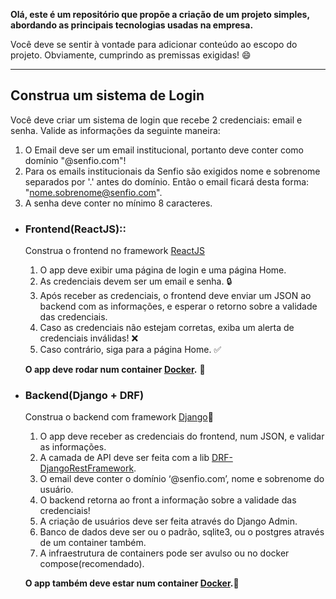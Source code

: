 **Olá, este é um repositório que propõe a criação de um projeto simples, abordando as principais tecnologias usadas na empresa.**

Você deve se sentir à vontade para adicionar conteúdo ao escopo do projeto. Obviamente, cumprindo as premissas exigidas! :smile:

---

## Construa um sistema de Login

Você deve criar um sistema de login que recebe 2 credenciais: email e senha. Valide as informações da seguinte maneira:

1. O Email deve ser um email institucional, portanto deve conter como domínio "@senfio.com"! 
2. Para os emails institucionais da Senfio são exigidos nome e sobrenome separados por '.' antes do domínio. Então o email ficará desta forma: "nome.sobrenome@senfio.com".
3. A senha deve conter no mínimo 8 caracteres.

- ### Frontend(ReactJS)::

    Construa o frontend no framework [ReactJS](https://reactjs.org/docs/getting-started.html)

    1. O app deve exibir uma página de login e uma página Home.
    2. As credenciais devem ser um email e senha. :lock:
    3. Após receber as credenciais, o frontend deve enviar um JSON ao backend com as informações, e esperar o retorno sobre a validade das credenciais.
    4. Caso as credenciais não estejam corretas, exiba um alerta de credenciais inválidas! :x:
    5. Caso contrário, siga para a página Home. :white_check_mark:

    **O app deve rodar num container [Docker](https://docs.docker.com/get-started/).** :whale:

- ### Backend(Django + DRF)

    Construa o backend com framework [Django](https://docs.djangoproject.com/en/):snake:

    1. O app deve receber as credenciais do frontend, num JSON, e validar as informações.
    2. A camada de API deve ser feita com a lib [DRF-DjangoRestFramework](https://www.django-rest-framework.org/). 
    3. O email deve conter o domínio ‘@senfio.com’, nome e sobrenome do usuário.
    4. O backend retorna ao front a informação sobre a validade das credenciais!
    5. A criação de usuários deve ser feita através do Django Admin. 
    6. Banco de dados deve ser ou o padrão, sqlite3, ou o postgres através de um container também. 
    7. A infraestrutura de containers pode ser avulso ou no docker compose(recomendado).

    **O app também deve estar num container [Docker](https://docs.docker.com/get-started/).**:whale:




